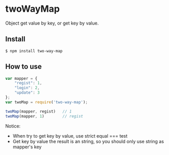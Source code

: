 twoWayMap
=====
Object get value by key, or get key by value.

## Install
```
$ npm install two-way-map
```


## How to use

```js
var mapper = {
    "regist": 1,
    "login": 2,
    "update": 3
};
var twoMap = require('two-way-map');

twoMap(mapper, regist)   // 1
twoMap(mapper, 1)        // regist
```

Notice: 
* When try to get key by value, use strict equal === test
* Get key by value the result is an string, so you should only use string as mapper's key